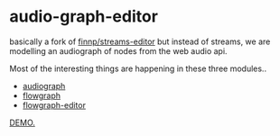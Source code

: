# audio-graph-editor

basically a fork of [finnp/streams-editor](https://github.com/finnp/streams-editor)
but instead of streams, we are modelling an audiograph of
nodes from the web audio api.

Most of the interesting things are happening in these three modules..
* [audiograph](https://www.npmjs.com/package/audiograph)
* [flowgraph](https://www.npmjs.com/package/flowgraph)
* [flowgraph-editor](https://www.npmjs.com/package/flowgraph-editor)

[DEMO.](https://davejustice.com/audio-graph-editor)
